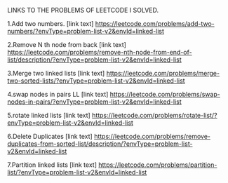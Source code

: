 LINKS TO THE PROBLEMS OF LEETCODE I SOLVED.

1.Add two numbers.
[link text] https://leetcode.com/problems/add-two-numbers/?envType=problem-list-v2&envId=linked-list

2.Remove N th node from back
[link text] https://leetcode.com/problems/remove-nth-node-from-end-of-list/description/?envType=problem-list-v2&envId=linked-list

3.Merge two linked lists
[link text] https://leetcode.com/problems/merge-two-sorted-lists/?envType=problem-list-v2&envId=linked-list

4.swap nodes in pairs LL 
[link text] https://leetcode.com/problems/swap-nodes-in-pairs/?envType=problem-list-v2&envId=linked-list

5.rotate linked lists
[link text] https://leetcode.com/problems/rotate-list/?envType=problem-list-v2&envId=linked-list

6.Delete Duplicates
[link text] https://leetcode.com/problems/remove-duplicates-from-sorted-list/description/?envType=problem-list-v2&envId=linked-list

7.Partition linked lists
[link text] https://leetcode.com/problems/partition-list/?envType=problem-list-v2&envId=linked-list

